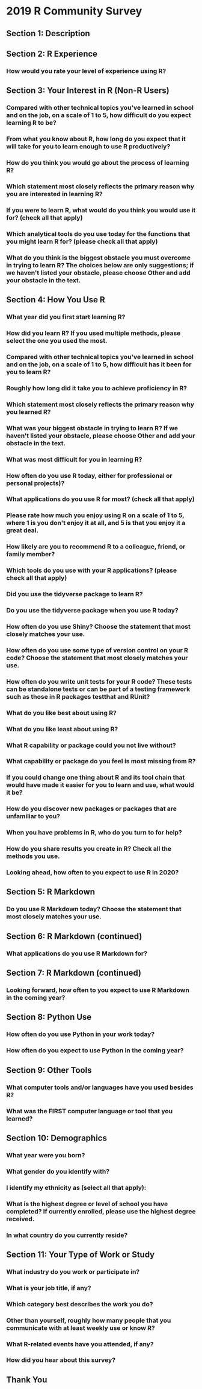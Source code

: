 # 2019 R Community Survey

## Section 1: Description

## Section 2: R Experience

### How would you rate your level of experience using R?

## Section 3: Your Interest in R (Non-R Users)

### Compared with other technical topics you've learned in school and on the job, on a scale of 1 to 5, how difficult do you expect learning R to be?

### From what you know about R, how long do you expect that it will take for you to learn enough to use R productively?

### How do you think you would go about the process of learning R?

### Which statement most closely reflects the primary reason why you are interested in learning R?

### If you were to learn R, what would do you think you would use it for? (check all that apply)

### Which analytical tools do you use today for the functions that you might learn R for? (please check all that apply)

### What do you think is the biggest obstacle you must overcome in trying to learn R? The choices below are only suggestions; if we haven't listed your obstacle, please choose Other and add your obstacle in the text.

## Section 4: How You Use R

### What year did you first start learning R?

### How did you learn R? If you used multiple methods, please select the one you used the most.

### Compared with other technical topics you've learned in school and on the job, on a scale of 1 to 5, how difficult has it been for you to learn R?

### Roughly how long did it take you to achieve proficiency in R?

### Which statement most closely reflects the primary reason why you learned R?

### What was your biggest obstacle in trying to learn R? If we haven't listed your obstacle, please choose Other and add your obstacle in the text.

### What was most difficult for you in learning R?

### How often do you use R today, either for professional or personal projects)?

### What applications do you use R for most? (check all that apply)

### Please rate how much you enjoy using R on a scale of 1 to 5, where 1 is you don't enjoy it at all, and 5 is that you enjoy it a great deal.

### How likely are you to recommend R to a colleague, friend, or family member?

### Which tools do you use with your R applications? (please check all that apply)

### Did you use the tidyverse package to learn R?

### Do you use the tidyverse package when you use R today?

### How often do you use Shiny? Choose the statement that most closely matches your use.

### How often do you use some type of version control on your R code? Choose the statement that most closely matches your use.

### How often do you write unit tests for your R code? These tests can be standalone tests or can be part of a testing framework such as those in R packages testthat and RUnit?

### What do you like best about using R?

### What do you like least about using R?

### What R capability or package could you not live without?

### What capability or package do you feel is most missing from R?

### If you could change one thing about R and its tool chain that would have made it easier for you to learn and use, what would it be?

### How do you discover new packages or packages that are unfamiliar to you?

### When you have problems in R, who do you turn to for help?

### How do you share results you create in R? Check all the methods you use.

### Looking ahead, how often to you expect to use R in 2020?

## Section 5: R Markdown

### Do you use R Markdown today? Choose the statement that most closely matches your use.

## Section 6: R Markdown (continued)

### What applications do you use R Markdown for?

## Section 7: R Markdown (continued)

### Looking forward, how often to you expect to use R Markdown in the coming year?

## Section 8: Python Use

### How often do you use Python in your work today?

### How often do you expect to use Python in the coming year?

## Section 9: Other Tools

### What computer tools and/or languages have you used besides R?

### What was the FIRST computer language or tool that you learned?

## Section 10: Demographics

### What year were you born?

### What gender do you identify with?

### I identify my ethnicity as (select all that apply):

### What is the highest degree or level of school you have completed? If currently enrolled, please use the highest degree received.

### In what country do you currently reside?

## Section 11: Your Type of Work or Study

### What industry do you work or participate in?

### What is your job title, if any?

### Which category best describes the work you do?

### Other than yourself, roughly how many people that you communicate with at least weekly use or know R?

### What R-related events have you attended, if any?

### How did you hear about this survey?

## Thank You

